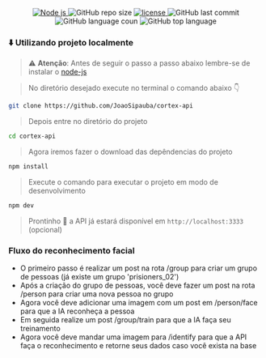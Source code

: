 <p align="center">

<a href="https://nodejs.org/en/">
 <img alt="Node js" title="node js" src="https://img.shields.io/static/v1?label=node%20js&message=javascript%20runtime%20environment&color=3B7F59&labelColor=282a36&style=flat&logo=node.js&logoColor=white" />
</a>

<img alt="GitHub repo size" title="GitHub repo size" src="https://img.shields.io/github/repo-size/JoaoSipauba/cortex-api?color=3B7F59&labelColor=282a36&logo=GitHub&logoColor=white" />

<a href="https://github.com/AntonioNarcilio/eco/blob/master/LICENSE">
 <img src="https://img.shields.io/github/license/JoaoSipauba/cortex-api?label=license&color=3B7F59&labelColor=282a36" alt="license"/>
</a>

<img alt="GitHub last commit" title="GitHub last commit" src="https://img.shields.io/github/last-commit/JoaoSipauba/cortex-api?&color=3B7F59&labelColor=282a36" />

<img alt="GitHub language coun" title="GitHub language coun" src="https://img.shields.io/github/languages/count/JoaoSipauba/cortex-api?&color=3B7F59&labelColor=282a36" />

<img alt="GitHub top language" title="GitHub top language" src="https://img.shields.io/github/languages/top/JoaoSipauba/cortex-api?&color=3B7F59&labelColor=282a36" />


</p>

### ⬇️ **Utilizando projeto localmente**

> ⚠ **Atenção**: Antes de seguir o passo a passo abaixo lembre-se de instalar o [node-js](https://nodejs.org/en/)

>No diretório desejado execute no terminal o comando abaixo 👇

~~~bash
git clone https://github.com/JoaoSipauba/cortex-api
~~~

> Depois entre no diretório do projeto
~~~bash
cd cortex-api
~~~

> Agora iremos fazer o download das depêndencias do projeto
~~~bash
npm install
~~~

> Execute o comando para executar o projeto em modo de desenvolvimento
~~~bash
npm dev
~~~

> Prontinho 🎊 a API já estará disponível em
`http://localhost:3333` (opcional)

### **Fluxo do reconhecimento facial**

- O primeiro passo é realizar um post na rota /group para criar um grupo de pessoas (já existe um grupo 'prisioners_02')
- Após a criação do grupo de pessoas, você deve fazer um post na rota /person para criar uma nova pessoa no grupo
- Agora você deve adicionar uma imagem com um post em /person/face para que a IA reconheça a pessoa
- Em seguida realize um post /group/train para que a IA faça seu treinamento
- Agora você deve mandar uma imagem para /identify para que a API faça o reconhecimento e retorne seus dados caso você exista na base